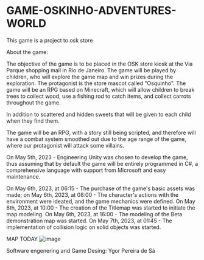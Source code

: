 # GAME-OSKINHO-ADVENTURES-WORLD
This game is a project to osk store


About the game:

The objective of the game is to be placed in the OSK store kiosk at the Via Parque shopping mall in Rio de Janeiro. The game will be played by children, who will explore the game map and win prizes during the exploration. The protagonist is the store mascot called "Osquinho". The game will be an RPG based on Minecraft, which will allow children to break trees to collect wood, use a fishing rod to catch items, and collect carrots throughout the game.

In addition to scattered and hidden sweets that will be given to each child when they find them.

The game will be an RPG, with a story still being scripted, and therefore will have a combat system smoothed out due to the age range of the game, where our protagonist will attack some villains.

On May 5th, 2023 - Engineering Unity was chosen to develop the game, thus assuming that by default the game will be entirely programmed in C#, a comprehensive language with support from Microsoft and easy maintenance.

On May 6th, 2023, at 06:15 - The purchase of the game's basic assets was made; on May 6th, 2023, at 08:00 - The character's actions with the environment were ideated, and the game mechanics were defined. On May 6th, 2023, at 10:00 - The creation of the Titlemap was started to initiate the map modeling. On May 6th, 2023, at 16:00 - The modeling of the Beta demonstration map was started. On May 7th, 2023, at 01:45 - The implementation of collision logic on solid objects was started.

MAP TODAY
![image](https://user-images.githubusercontent.com/80071063/236707444-b1003589-1da9-4a3d-bb67-4a9a6f515382.png)



Software engenering and Game Desing: Ygor Pereira de Sá
